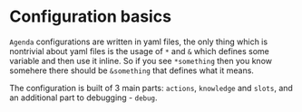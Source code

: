 # Configuration basics

`Agenda` configurations are written in yaml files, the only thing which is nontrivial about yaml files is the usage of `*` and `&` which defines some variable and then use it inline. So if you see `*something` then you know somehere there should be `&something` that defines what it means.

The configuration is built of 3 main parts: `actions`, `knowledge` and `slots`, and an additional part to debugging - `debug`.
